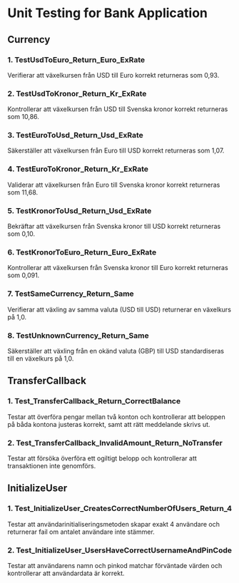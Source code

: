 # Unit Testing for Bank Application

## Currency

### 1. TestUsdToEuro_Return_Euro_ExRate
Verifierar att växelkursen från USD till Euro korrekt returneras som 0,93.

### 2. TestUsdToKronor_Return_Kr_ExRate
Kontrollerar att växelkursen från USD till Svenska kronor korrekt returneras som 10,86.

### 3. TestEuroToUsd_Return_Usd_ExRate
Säkerställer att växelkursen från Euro till USD korrekt returneras som 1,07.

### 4. TestEuroToKronor_Return_Kr_ExRate
Validerar att växelkursen från Euro till Svenska kronor korrekt returneras som 11,68.

### 5. TestKronorToUsd_Return_Usd_ExRate
Bekräftar att växelkursen från Svenska kronor till USD korrekt returneras som 0,10.

### 6. TestKronorToEuro_Return_Euro_ExRate
Kontrollerar att växelkursen från Svenska kronor till Euro korrekt returneras som 0,091.

### 7. TestSameCurrency_Return_Same
Verifierar att växling av samma valuta (USD till USD) returnerar en växelkurs på 1,0.

### 8. TestUnknownCurrency_Return_Same
Säkerställer att växling från en okänd valuta (GBP) till USD standardiseras till en växelkurs på 1,0.

## TransferCallback

### 1. Test_TransferCallback_Return_CorrectBalance
Testar att överföra pengar mellan två konton och kontrollerar att beloppen på båda kontona justeras korrekt, samt att rätt meddelande skrivs ut.

### 2. Test_TransferCallback_InvalidAmount_Return_NoTransfer
Testar att försöka överföra ett ogiltigt belopp och kontrollerar att transaktionen inte genomförs.

## InitializeUser

### 1. Test_InitializeUser_CreatesCorrectNumberOfUsers_Return_4
Testar att användarinitialiseringsmetoden skapar exakt 4 användare och returnerar fail om antalet användare inte stämmer.

### 2. Test_InitializeUser_UsersHaveCorrectUsernameAndPinCode
Testar att användarens namn och pinkod matchar förväntade värden och kontrollerar att användardata är korrekt.
